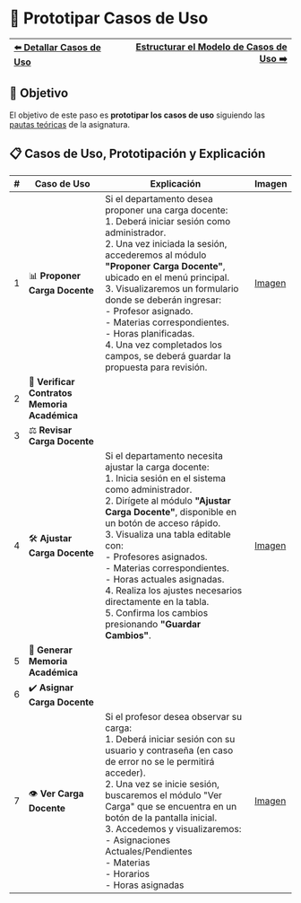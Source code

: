 # 📝 Prototipar Casos de Uso

| [⬅️ Detallar Casos de Uso](DetallarCasosDeUso.md) | [Estructurar el Modelo de Casos de Uso ➡️](EstructurarCasosDeUso.md) |
|:--|--:|

## 🎯 **Objetivo**
El objetivo de este paso es **prototipar los casos de uso** siguiendo las [pautas teóricas](https://github.com/mmasias/IdSw1/blob/main/temario/contenidos/CdU.ICdU.md) de la asignatura.

## 📋 **Casos de Uso, Prototipación y Explicación**  

| **#** | **Caso de Uso**                              | **Explicación** | **Imagen**                                                                                                                                                                                                |  
|-------|----------------------------------------------|---------------|------------------------------------------------------------------------------------------------------------------------------------------------------------------------------------------------------------|  
| 1     | 📊 **Proponer Carga Docente**                | Si el departamento desea proponer una carga docente: <br> 1. Deberá iniciar sesión como administrador. <br> 2. Una vez iniciada la sesión, accederemos al módulo **"Proponer Carga Docente"**, ubicado en el menú principal. <br> 3. Visualizaremos un formulario donde se deberán ingresar: <br> - Profesor asignado. <br> - Materias correspondientes. <br> - Horas planificadas. <br> 4. Una vez completados los campos, se deberá guardar la propuesta para revisión.|[Imagen]()|
| 2     | 📜 **Verificar Contratos Memoria Académica** |          |  
| 3     | ⚖️ **Revisar Carga Docente**                 |  |  
| 4     | 🛠️ **Ajustar Carga Docente**                 |Si el departamento necesita ajustar la carga docente: <br> 1. Inicia sesión en el sistema como administrador. <br> 2. Dirígete al módulo **"Ajustar Carga Docente"**, disponible en un botón de acceso rápido. <br> 3. Visualiza una tabla editable con: <br> - Profesores asignados. <br> - Materias correspondientes. <br> - Horas actuales asignadas. <br> 4. Realiza los ajustes necesarios directamente en la tabla. <br> 5. Confirma los cambios presionando **"Guardar Cambios"**.| [Imagen]()|  
| 5     | 📑 **Generar Memoria Académica**             |                      |  
| 6     | ✔️ **Asignar Carga Docente**                 |  |
| 7     | 👁️ **Ver Carga Docente**                     |Si el profesor desea observar su carga: <br> 1. Deberá iniciar sesión con su usuario y contraseña (en caso de error no se le permitirá acceder). <br> 2. Una vez se inicie sesión, buscaremos el módulo "Ver Carga" que se encuentra en un botón de la pantalla inicial. <br> 3. Accedemos y visualizaremos: <br> - Asignaciones Actuales/Pendientes <br> - Materias <br> - Horarios <br> - Horas asignadas | [Imagen](https://github.com/DavidGarciaCosta/24-25-IdSw1-SDR/blob/main/images/BocetosPrototipos/BocetoCarga.png) ||
